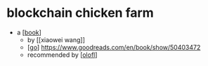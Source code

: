 # blockchain chicken farm

- a [[book]]
  - by [[xiaowei wang]]
  - [[go]] https://www.goodreads.com/en/book/show/50403472
  - recommended by [[olofl]]


[//begin]: # "Autogenerated link references for markdown compatibility"
[book]: book "Book"
[go]: go "Go"
[olofl]: olofl "Olofl"
[//end]: # "Autogenerated link references"